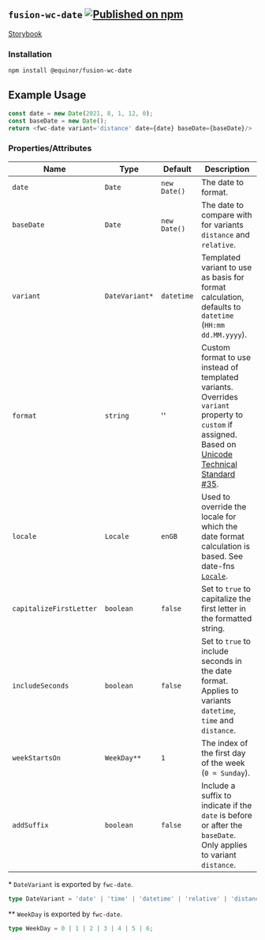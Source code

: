 <!--prettier-ignore-start-->
## `fusion-wc-date` [![Published on npm](https://img.shields.io/npm/v/@equinor/fusion-wc-date.svg)](https://www.npmjs.com/package/@equinor/fusion-wc-date)

[Storybook](https://equinor.github.io/fusion-web-components/?path=/docs/data-date)

### Installation
```sh
npm install @equinor/fusion-wc-date
```

## Example Usage

```ts
const date = new Date(2021, 8, 1, 12, 0);
const baseDate = new Date();
return <fwc-date variant='distance' date={date} baseDate={baseDate}/>
```

### Properties/Attributes

Name                    | Type             | Default      | Description
---------------------   | --------------   | -----------  | -----------------
`date`                  | `Date`           | `new Date()` | The date to format.
`baseDate`              | `Date`           | `new Date()` | The date to compare with for variants `distance` and `relative`.
`variant`               | `DateVariant*`   | `datetime`   | Templated variant to use as basis for format calculation, defaults to `datetime` (`HH:mm dd.MM.yyyy`).
`format`                | `string`         | ''           | Custom format to use instead of templated variants. Overrides `variant` property to `custom` if assigned. Based on [Unicode Technical Standard #35](https://www.unicode.org/reports/tr35/tr35-dates.html#Date_Field_Symbol_Table).
`locale`                | `Locale`         | `enGB`       | Used to override the locale for which the date format calculation is based. See date-fns [`Locale`](https://date-fns.org/v2.23.0/docs/Locale).
`capitalizeFirstLetter` | `boolean`        | `false`      | Set to `true` to capitalize the first letter in the formatted string.
`includeSeconds`        | `boolean`        | `false`      | Set to `true` to include seconds in the date format. Applies to variants `datetime`, `time` and `distance`.
`weekStartsOn`          | `WeekDay**`      | `1`          | The index of the first day of the week (`0 = Sunday`).
`addSuffix`             | `boolean`        | `false`      | Include a suffix to indicate if the `date` is before or after the `baseDate`. Only applies to variant `distance`.

\*  `DateVariant` is exported by `fwc-date`.
```ts
type DateVariant = 'date' | 'time' | 'datetime' | 'relative' | 'distance' | 'custom';
```

\*\*  `WeekDay` is exported by `fwc-date`.
```ts
type WeekDay = 0 | 1 | 2 | 3 | 4 | 5 | 6;
```
<!--prettier-ignore-end-->
